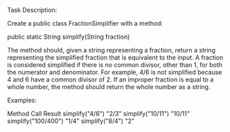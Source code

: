 Task Description:

Create a public class FractionSimplifier with a method:

public static String simplify(String fraction)

The method should, given a string representing a fraction, return a string representing the simplified fraction that is equivalent to the input.
A fraction is considered simplified if there is no common divisor, other than 1, for both the numerator and denominator.
For example, 4/6 is not simplified because 4 and 6 have a common divisor of 2. If an improper fraction is equal to a whole number, the method should return the whole number as a string.

Examples:

Method Call	Result
simplify("4/6")	       "2/3"
simplify("10/11")	    "10/11"
simplify("100/400")    "1/4"
simplify("8/4")	        "2"
